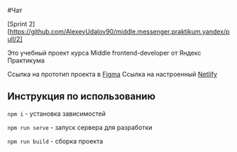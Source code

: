 #Чат

[Sprint 2][https://github.com/AlexeyUdalov90/middle.messenger.praktikum.yandex/pull/2]

Это учебный проект курса Middle frontend-developer от Яндекс Практикума

Ссылка на прототип проекта в [Figma][figma]
Ссылка на настроенный [Netlify][netlify]

## Инструкция по использованию

`` npm i `` - установка зависимостей

`` npm run serve `` - запуск сервера для разработки

`` npm run build `` - сборка проекта

[figma]: https://www.figma.com/file/jGQ5nai3MKe0qjefYOhhoY/YP-Messenger-prototype
[netlify]: https://confident-khorana-16071d.netlify.app
